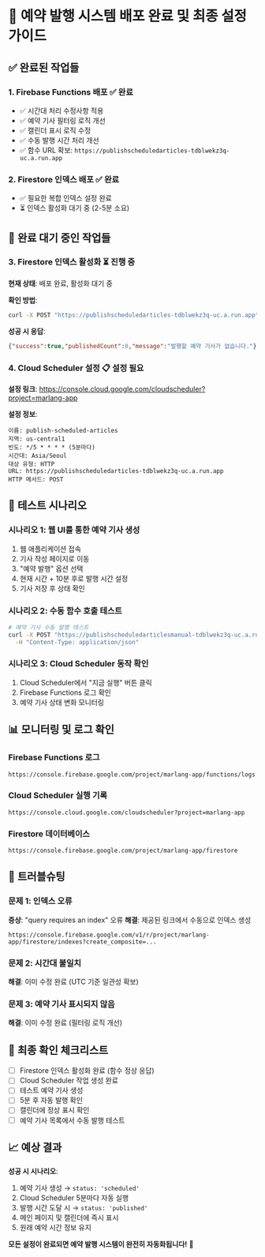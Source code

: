 # 🎯 예약 발행 시스템 배포 완료 및 최종 설정 가이드

## ✅ 완료된 작업들

### 1. **Firebase Functions 배포** ✅ 완료
- ✅ 시간대 처리 수정사항 적용
- ✅ 예약 기사 필터링 로직 개선
- ✅ 캘린더 표시 로직 수정
- ✅ 수동 발행 시간 처리 개선
- ✅ 함수 URL 확보: `https://publishscheduledarticles-tdblwekz3q-uc.a.run.app`

### 2. **Firestore 인덱스 배포** ✅ 완료
- ✅ 필요한 복합 인덱스 설정 완료
- ⏳ 인덱스 활성화 대기 중 (2-5분 소요)

## 🔄 완료 대기 중인 작업들

### 3. **Firestore 인덱스 활성화** ⏳ 진행 중
**현재 상태**: 배포 완료, 활성화 대기 중

**확인 방법**:
```bash
curl -X POST "https://publishscheduledarticles-tdblwekz3q-uc.a.run.app" -H "Content-Type: application/json"
```

**성공 시 응답**:
```json
{"success":true,"publishedCount":0,"message":"발행할 예약 기사가 없습니다."}
```

### 4. **Cloud Scheduler 설정** 📋 설정 필요
**설정 링크**: https://console.cloud.google.com/cloudscheduler?project=marlang-app

**설정 정보**:
```
이름: publish-scheduled-articles
지역: us-central1
빈도: */5 * * * * (5분마다)
시간대: Asia/Seoul
대상 유형: HTTP
URL: https://publishscheduledarticles-tdblwekz3q-uc.a.run.app
HTTP 메서드: POST
```

## 🧪 테스트 시나리오

### **시나리오 1: 웹 UI를 통한 예약 기사 생성**
1. 웹 애플리케이션 접속
2. 기사 작성 페이지로 이동
3. "예약 발행" 옵션 선택
4. 현재 시간 + 10분 후로 발행 시간 설정
5. 기사 저장 후 상태 확인

### **시나리오 2: 수동 함수 호출 테스트**
```bash
# 예약 기사 수동 발행 테스트
curl -X POST "https://publishscheduledarticlesmanual-tdblwekz3q-uc.a.run.app" \
  -H "Content-Type: application/json"
```

### **시나리오 3: Cloud Scheduler 동작 확인**
1. Cloud Scheduler에서 "지금 실행" 버튼 클릭
2. Firebase Functions 로그 확인
3. 예약 기사 상태 변화 모니터링

## 📊 모니터링 및 로그 확인

### **Firebase Functions 로그**
```
https://console.firebase.google.com/project/marlang-app/functions/logs
```

### **Cloud Scheduler 실행 기록**
```
https://console.cloud.google.com/cloudscheduler?project=marlang-app
```

### **Firestore 데이터베이스**
```
https://console.firebase.google.com/project/marlang-app/firestore
```

## 🔧 트러블슈팅

### **문제 1: 인덱스 오류**
**증상**: "query requires an index" 오류
**해결**: 제공된 링크에서 수동으로 인덱스 생성
```
https://console.firebase.google.com/v1/r/project/marlang-app/firestore/indexes?create_composite=...
```

### **문제 2: 시간대 불일치**
**해결**: 이미 수정 완료 (UTC 기준 일관성 확보)

### **문제 3: 예약 기사 표시되지 않음**
**해결**: 이미 수정 완료 (필터링 로직 개선)

## 🎯 최종 확인 체크리스트

- [ ] Firestore 인덱스 활성화 완료 (함수 정상 응답)
- [ ] Cloud Scheduler 작업 생성 완료
- [ ] 테스트 예약 기사 생성
- [ ] 5분 후 자동 발행 확인
- [ ] 캘린더에 정상 표시 확인
- [ ] 예약 기사 목록에서 수동 발행 테스트

## 📈 예상 결과

**성공 시 시나리오**:
1. 예약 기사 생성 → `status: 'scheduled'`
2. Cloud Scheduler 5분마다 자동 실행
3. 발행 시간 도달 시 → `status: 'published'`
4. 메인 페이지 및 캘린더에 즉시 표시
5. 원래 예약 시간 정보 유지

**모든 설정이 완료되면 예약 발행 시스템이 완전히 자동화됩니다!** 🚀